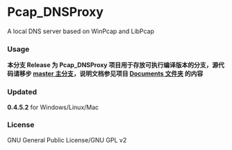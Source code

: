 ﻿Pcap_DNSProxy
=====
A local DNS server based on WinPcap and LibPcap

### Usage
**本分支 Release 为 Pcap_DNSProxy 项目用于存放可执行编译版本的分支，源代码请移步 [master 主分支](https://github.com/chengr28/Pcap_DNSProxy)，说明文档参见项目 [Documents 文件夹](https://github.com/chengr28/Pcap_DNSProxy/tree/master/Documents) 的内容**

### Updated
**0.4.5.2** for Windows/Linux/Mac

### License
GNU General Public License/GNU GPL v2
